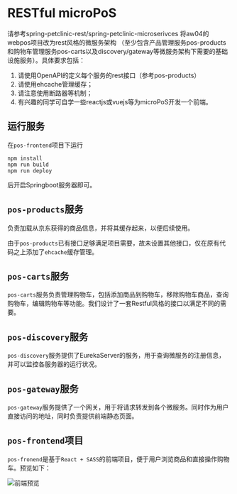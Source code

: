 # RESTful microPoS

请参考spring-petclinic-rest/spring-petclinic-microserivces 将aw04的webpos项目改为rest风格的微服务架构
（至少包含产品管理服务pos-products和购物车管理服务pos-carts以及discovery/gateway等微服务架构下需要的基础设施服务）。具体要求包括：

1. 请使用OpenAPI的定义每个服务的rest接口（参考pos-products）
2. 请使用ehcache管理缓存；
3. 请注意使用断路器等机制；
4. 有兴趣的同学可自学一些reactjs或vuejs等为microPoS开发一个前端。

## 运行服务

在`pos-frontend`项目下运行

```shell
npm install
npm run build
npm run deploy
```

后开启Springboot服务器即可。

## `pos-products`服务

负责加载从京东获得的商品信息，并将其缓存起来，以便后续使用。

由于`pos-products`已有接口足够满足项目需要，故未设置其他接口，仅在原有代码之上添加了`ehcache`缓存管理。

## `pos-carts`服务

`pos-carts`服务负责管理购物车，包括添加商品到购物车，移除购物车商品，查询购物车，编辑购物车等功能。我们设计了一套Restful风格的接口以满足不同的需要。

## `pos-discovery`服务

`pos-discovery`服务提供了EurekaServer的服务，用于查询微服务的注册信息，并可以监控各服务器的运行状况。

## `pos-gateway`服务

`pos-gateway`服务提供了一个网关，用于将请求转发到各个微服务。同时作为用户直接访问的地址，同时负责提供前端静态页面。


## `pos-frontend`项目

`pos-fronend`是基于`React + SASS`的前端项目，便于用户浏览商品和直接操作购物车。预览如下：

![前端预览](./sample.png)
